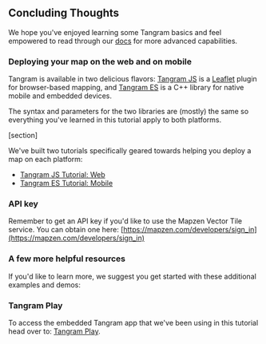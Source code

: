 ## Concluding Thoughts

We hope you've enjoyed learning some Tangram basics and feel empowered to read through our [docs](https://mapzen.com/documentation/tangram/) for more advanced capabilities.

### Deploying your map on the web and on mobile

Tangram is available in two delicious flavors: [Tangram JS](https://github.com/tangrams/tangram) is a [Leaflet](http://leafletjs.com/) plugin for browser-based mapping, and [Tangram ES](https://github.com/tangrams/tangram-es) is a C++ library for native mobile and embedded devices.

The syntax and parameters for the two libraries are (mostly) the same so everything you've learned in this tutorial apply to both platforms.

[section]

We've built two tutorials specifically geared towards helping you deploy a map on each platform:

* [Tangram JS Tutorial: Web](https://mapzen.com/documentation/tangram/walkthrough/)
* [Tangram ES Tutorial: Mobile](https://mapzen.com/documentation/tangram/android-walkthrough/)

### API key

Remember to get an API key if you'd like to use the Mapzen Vector Tile service. You can obtain one here: [https://mapzen.com/developers/sign_in](https://mapzen.com/developers/sign_in)

### A few more helpful resources

If you'd like to learn more, we suggest you get started with these additional examples and demos:

### Tangram Play

To access the embedded Tangram app that we've been using in this tutorial head over to: [Tangram Play](https://mapzen.com/tangram/play/).
